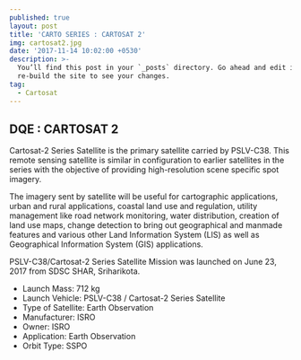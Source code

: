 ```yaml
---
published: true
layout: post
title: 'CARTO SERIES : CARTOSAT 2'
img: cartosat2.jpg
date: '2017-11-14 10:02:00 +0530'
description: >-
  You’ll find this post in your `_posts` directory. Go ahead and edit it and
  re-build the site to see your changes.
tag:
  - Cartosat
---
```

## DQE : CARTOSAT 2

Cartosat-2 Series Satellite is the primary satellite carried by PSLV-C38. This remote sensing satellite is similar in configuration to earlier satellites in the series with the objective of providing high-resolution scene specific spot imagery.

The imagery sent by satellite will be useful for cartographic applications, urban and rural applications, coastal land use and regulation, utility management like road network monitoring, water distribution, creation of land use maps, change detection to bring out geographical and manmade features and various other Land Information System (LIS) as well as Geographical Information System (GIS) applications. 

PSLV-C38/Cartosat-2 Series Satellite Mission was launched on June 23, 2017 from SDSC SHAR, Sriharikota.

- Launch Mass: 712 kg
- Launch Vehicle: PSLV-C38 / Cartosat-2 Series Satellite
- Type of Satellite: Earth Observation
- Manufacturer: ISRO
- Owner: ISRO
- Application: Earth Observation
- Orbit Type: SSPO
